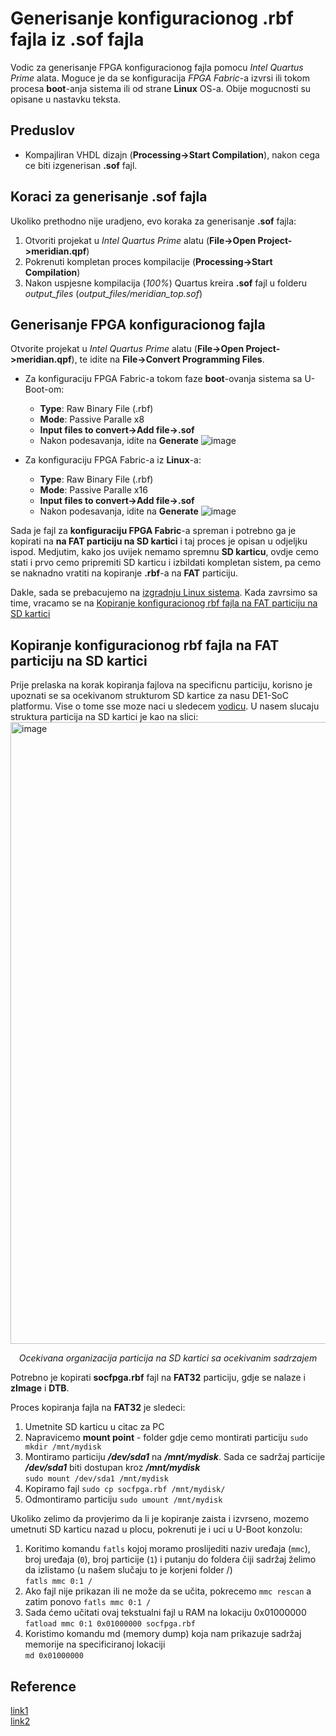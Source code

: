 # Generisanje konfiguracionog .rbf fajla iz .sof fajla

Vodic za generisanje FPGA konfiguracionog fajla pomocu *Intel Quartus Prime* alata. Moguce je da se konfiguracija *FPGA Fabric*-a
izvrsi ili tokom procesa **boot**-anja sistema ili od strane **Linux** OS-a. Obije mogucnosti su opisane u nastavku teksta.

## Preduslov

- Kompajliran VHDL dizajn (**Processing->Start Compilation**), nakon cega ce biti izgenerisan **.sof** fajl.

## Koraci za generisanje .sof fajla

Ukoliko prethodno nije uradjeno, evo koraka za generisanje **.sof** fajla:
1. Otvoriti projekat u *Intel Quartus Prime* alatu (**File->Open Project->meridian.qpf**)
2. Pokrenuti kompletan proces kompilacije (**Processing->Start Compilation**)
3. Nakon uspjesne kompilacija (*100%*) Quartus kreira **.sof** fajl u folderu *output_files* (*output_files/meridian_top.sof*)

## Generisanje FPGA konfiguracionog fajla

Otvorite projekat u *Intel Quartus Prime* alatu (**File->Open Project->meridian.qpf**), te idite na **File->Convert Programming Files**.
- Za konfiguraciju FPGA Fabric-a tokom faze **boot**-ovanja sistema sa U-Boot-om:
    - **Type**: Raw Binary File (.rbf)
    - **Mode**: Passive Paralle x8
    - **Input files to convert->Add file->.sof**
    - Nakon podesavanja, idite na **Generate**
![image](https://github.com/user-attachments/assets/21c7e661-f2a2-48d7-a74e-1f938691d7eb)

- Za konfiguraciju FPGA Fabric-a iz **Linux**-a:
    - **Type**: Raw Binary File (.rbf)
    - **Mode**: Passive Paralle x16
    - **Input files to convert->Add file->.sof**
    - Nakon podesavanja, idite na **Generate**
![image](https://github.com/user-attachments/assets/1f75236a-f734-4ee5-ab87-8b87045ae8be)


Sada je fajl za **konfiguraciju FPGA Fabric**-a spreman i potrebno ga je kopirati na **na FAT particiju na SD kartici** i taj proces je opisan u odjeljku ispod. Medjutim,
kako jos uvijek nemamo spremnu **SD karticu**, ovdje cemo stati i prvo cemo pripremiti SD karticu i izbildati kompletan sistem, pa cemo se naknadno
vratiti na kopiranje **.rbf**-a na **FAT** particiju. 

Dakle, sada se prebacujemo na [izgradnju Linux sistema](Generisanje_sistema_koriscenjem_Buildroot_alata.md).
Kada zavrsimo sa time, vracamo se na [Kopiranje konfiguracionog rbf fajla na FAT particiju na SD kartici](#kopiranje-konfiguracionog-rbf-fajla-na-fat-particiju-na-sd-kartici)

## Kopiranje konfiguracionog rbf fajla na FAT particiju na SD kartici

Prije prelaska na korak kopiranja fajlova na specificnu particiju, korisno je upoznati se sa ocekivanom strukturom
SD kartice za nasu DE1-SoC platformu. Vise o tome sse moze naci u sledecem [vodicu](bla).
U nasem slucaju struktura particija na SD kartici je kao na slici:</br>
<img width="2514" height="995" alt="image" src="https://github.com/user-attachments/assets/17cf4f84-7979-4ec7-9ef3-997c8783763c" />
<p align="center"><i>Ocekivana organizacija particija na SD kartici sa ocekivanim sadrzajem</i></p>

Potrebno je kopirati **socfpga.rbf** fajl na **FAT32** particiju, gdje se nalaze i **zImage** i **DTB**.

Proces kopiranja fajla na **FAT32** je sledeci:
1. Umetnite SD karticu u citac za PC
2. Napravicemo **mount point** - folder gdje cemo montirati particiju  `sudo mkdir /mnt/mydisk`
3. Montiramo particiju ***/dev/sda1*** na ***/mnt/mydisk***. Sada ce sadržaj particije ***/dev/sda1*** biti dostupan kroz ***/mnt/mydisk***</br>`sudo mount /dev/sda1 /mnt/mydisk`
4. Kopiramo fajl `sudo cp socfpga.rbf /mnt/mydisk/`
5. Odmontiramo particiju `sudo umount /mnt/mydisk`

Ukoliko zelimo da provjerimo da li je kopiranje zaista i izvrseno, mozemo umetnuti SD karticu nazad u plocu, pokrenuti je i uci u U-Boot konzolu:
1. Koritimo komandu `fatls` kojoj moramo proslijediti naziv uređaja (`mmc`), broj uređaja (`0`), broj particije (`1`) i putanju do foldera čiji sadržaj želimo da izlistamo (u našem slučaju to je korjeni folder /)</br>
`fatls mmc 0:1 /`
2. Ako fajl nije prikazan ili ne može da se učita, pokrecemo `mmc rescan` a zatim ponovo `fatls mmc 0:1 /`
3. Sada ćemo učitati ovaj tekstualni fajl u RAM na lokaciju 0x01000000 </br>
`fatload mmc 0:1 0x01000000 socfpga.rbf`
4. Koristimo komandu md (memory dump) koja nam prikazuje sadržaj memorije na specificiranoj lokaciji</br>
`md 0x01000000`

## Reference
[link1](https://stackoverflow.com/questions/28799960/how-to-generate-rbf-files-in-altera-quartus) </br>
[link2](https://github.com/robseb/rsyocto/blob/rsYocto-1.041/doc/guides/6_newFPGAconf.md)
